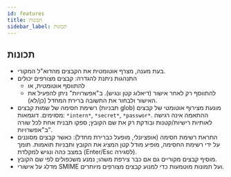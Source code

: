 ```yaml
---
id: features
title: תכונות
sidebar_label: תכונות
---
```


## תכונות

- בעת מענה, מצרף אוטומטית את הקבצים מהדוא"ל המקורי.
- התנהגות ניתנת להגדרה: קבצים מצורפים יכולים
  - להתווסף אוטומטית, או
  - להתווסף רק לאחר אישור (דיאלוג קטן ונגיש). ב"אפשרויות" ניתן להפעיל את האישור ולבחור את התשובה ברירת המחדל (כן/לא).
- רשימת חסימה של שמות קבצים (תבניות glob) מונעת מצירוף אוטומטי של קבצים מסוימים. דוגמאות: `*intern*`, `*secret*`, `*passwor*`.
  ההתאמה אינה רגישה לאותיות רישיות/קטנות ובודקת רק את שם הקובץ; ספקו תבנית אחת לכל שורה ב"אפשרויות".
- התראת רשימת חסימה (אופציונלי, מופעל כברירת מחדל): כאשר קבצים מסוננים על ידי רשימת החסימה, מופיע מודל קטן המציג את הקובץ ותבניות תואמות. תומך במצב כהה ונגיש למקלדת (Enter/Esc לסגירה).
- מוסיף קבצים מקוריים גם אם כבר צירפת משהו; נמנע משכפולים לפי שם הקובץ.
- מדלג על אישורי SMIME ועל תמונות מוטמעות כדי למנוע קבצים מצורפים מיותרים.
